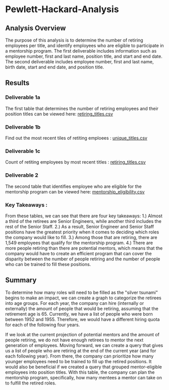 # Pewlett-Hackard-Analysis
## Analysis Overview
The purpose of this analysis is to determine the number of retiring employees per title, and identify employees who are eligible to participate in a mentorship program. The first deliverable includes information such as employee number, first and last name, position title, and start and end date. The second deliverable includes employee number, first and last name, birth date, start and end date, and position title. 

## Results
### Deliverable 1a
The first table that determines the number of retiring employees and their position titles can be viewed here: [retiring_titles.csv](https://github.com/dhaval-28/Pewlett-Hackard-Analysis/blob/main/Data/retirement_titles.csv)

### Deliverable 1b
Find out the most recent tiles of retiting emploees :
[unique_titles.csv](https://github.com/dhaval-28/Pewlett-Hackard-Analysis/blob/main/Data/unique_titles.csv)

### Deliverable 1c
Count of retiting employees by most recent titles :
[retiring_titles.csv](https://github.com/dhaval-28/Pewlett-Hackard-Analysis/blob/main/Data/retiring_titles.csv)

### Deliverable 2
The second table that identifies employee who are eligible for the mentorship program can be viewed here: [mentorship_eligibility.csv](https://github.com/dhaval-28/Pewlett-Hackard-Analysis/blob/main/Data/mentorship_eligibilty.csv)

### Key Takeaways :
From these tables, we can see that there are four key takeaways:
1.) Almost a third of the retirees are Senior Engineers, while another third includes the rest of the Senior Staff.
2.) As a result, Senior Engineer and Senior Staff positions have the greatest priority when it comes to deciding which roles the company would like to fill.
3.) Among those that are retiring, there are 1,549 employees that qualify for the mentorship program.
4.) There are more people retiring than there are potential mentors, which means that the company would have to create an efficient program that can cover the disparity between the number of people retiring and the number of people who can be trained to fill these positions.

## Summary
To determine how many roles will need to be filled as the "silver tsunami" begins to make an impact, we can create a graph to categorize the retirees into age groups. For each year, the company can hire (internally or externally) the amount of people that would be retiring, assuming that the retirement age is 65. Currently, we have a list of people who were born between 1952 and 1955. Therefore, we would have a different hiring quota for each of the following four years.

If we look at the current projection of potential mentors and the amount of people retiring, we do not have enough retirees to mentor the next generation of employees. Moving forward, we can create a query that gives us a list of people who are retiring at the end of the current year (and for each following year). From there, the company can prioritize how many younger employees need to be trained to fill up the retired positions. It would also be beneficial if we created a query that grouped mentor-eligible employees into position titles. With this table, the company can plan the mentorship program, specifically, how many mentees a mentor can take on to fulfill the retired roles. 
